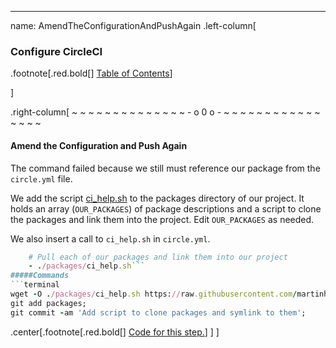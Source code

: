 ---
name: AmendTheConfigurationAndPushAgain
.left-column[
  ### Configure CircleCI
.footnote[.red.bold[] [Table of Contents](./)] 
<!-- H -->]
.right-column[
~ ~ ~ ~ ~ ~ ~ ~ ~ ~ ~ ~ ~ ~ - o 0 o - ~ ~ ~ ~ ~ ~ ~ ~ ~ ~ ~ ~ ~ ~ ~ ~

#### Amend the Configuration and Push Again

The command failed because we still must reference our package from the ```circle.yml``` file.

We add the script <a href="https://raw.githubusercontent.com/martinhbramwell/Meteor-CI-Tutorial/master/fragments/ci_help.sh" target="_blank">ci_help.sh</a> to the packages directory of our project.  It holds an array (```OUR_PACKAGES```) of package descriptions and a script to clone the packages and link them into the project.  Edit ```OUR_PACKAGES``` as needed.

We also insert a call to ```ci_help.sh``` in ```circle.yml```.
```ruby
    # Pull each of our packages and link them into our project
    - ./packages/ci_help.sh```
#####Commands
```terminal
wget -O ./packages/ci_help.sh https://raw.githubusercontent.com/martinhbramwell/Meteor-CI-Tutorial/master/fragments/ci_help.sh
git add packages;
git commit -am 'Add script to clone packages and symlink to them';
```


<!-- Code for this begins at line #48 -->
<!-- B -->
.center[.footnote[.red.bold[] <a href="https://github.com/martinhbramwell/Meteor-CI-Tutorial/blob/master/Part06_CloudContinuousIntegration.sh#L48" target="_blank">Code for this step.</a>] ]
]
